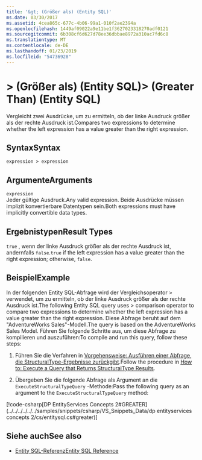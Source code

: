 ```yaml
---
title: '&gt; (Größer als) (Entity SQL)'
ms.date: 03/30/2017
ms.assetid: 4cea865c-677c-4b06-99a1-010f2ae2394a
ms.openlocfilehash: 1449af09022a9e11be1f3627023318270adf0121
ms.sourcegitcommit: 6b308cf6d627d78ee36dbbae8972a310ac7fd6c8
ms.translationtype: MT
ms.contentlocale: de-DE
ms.lasthandoff: 01/23/2019
ms.locfileid: "54736928"
---
```

# <a name="gt-greater-than-entity-sql"></a><span data-ttu-id="9877c-102">&gt; (Größer als) (Entity SQL)</span><span class="sxs-lookup"><span data-stu-id="9877c-102">&gt; (Greater Than) (Entity SQL)</span></span>
<span data-ttu-id="9877c-103">Vergleicht zwei Ausdrücke, um zu ermitteln, ob der linke Ausdruck größer als der rechte Ausdruck ist.</span><span class="sxs-lookup"><span data-stu-id="9877c-103">Compares two expressions to determine whether the left expression has a value greater than the right expression.</span></span>  
  
## <a name="syntax"></a><span data-ttu-id="9877c-104">Syntax</span><span class="sxs-lookup"><span data-stu-id="9877c-104">Syntax</span></span>  
  
```  
expression > expression  
```  
  
## <a name="arguments"></a><span data-ttu-id="9877c-105">Argumente</span><span class="sxs-lookup"><span data-stu-id="9877c-105">Arguments</span></span>  
 `expression`  
 <span data-ttu-id="9877c-106">Jeder gültige Ausdruck.</span><span class="sxs-lookup"><span data-stu-id="9877c-106">Any valid expression.</span></span> <span data-ttu-id="9877c-107">Beide Ausdrücke müssen implizit konvertierbare Datentypen sein.</span><span class="sxs-lookup"><span data-stu-id="9877c-107">Both expressions must have implicitly convertible data types.</span></span>  
  
## <a name="result-types"></a><span data-ttu-id="9877c-108">Ergebnistypen</span><span class="sxs-lookup"><span data-stu-id="9877c-108">Result Types</span></span>  
 <span data-ttu-id="9877c-109">`true` , wenn der linke Ausdruck größer als der rechte Ausdruck ist, andernfalls `false`.</span><span class="sxs-lookup"><span data-stu-id="9877c-109">`true` if the left expression has a value greater than the right expression; otherwise, `false`.</span></span>  
  
## <a name="example"></a><span data-ttu-id="9877c-110">Beispiel</span><span class="sxs-lookup"><span data-stu-id="9877c-110">Example</span></span>  
 <span data-ttu-id="9877c-111">In der folgenden Entity SQL-Abfrage wird der Vergleichsoperator > verwendet, um zu ermitteln, ob der linke Ausdruck größer als der rechte Ausdruck ist.</span><span class="sxs-lookup"><span data-stu-id="9877c-111">The following Entity SQL query uses > comparison operator to compare two expressions to determine whether the left expression has a value greater than the right expression.</span></span> <span data-ttu-id="9877c-112">Diese Abfrage beruht auf dem "AdventureWorks Sales"-Modell.</span><span class="sxs-lookup"><span data-stu-id="9877c-112">The query is based on the AdventureWorks Sales Model.</span></span> <span data-ttu-id="9877c-113">Führen Sie folgende Schritte aus, um diese Abfrage zu kompilieren und auszuführen:</span><span class="sxs-lookup"><span data-stu-id="9877c-113">To compile and run this query, follow these steps:</span></span>  
  
1.  <span data-ttu-id="9877c-114">Führen Sie die Verfahren in [Vorgehensweise: Ausführen einer Abfrage, die StructuralType-Ergebnisse zurückgibt](../../../../../../docs/framework/data/adonet/ef/how-to-execute-a-query-that-returns-structuraltype-results.md).</span><span class="sxs-lookup"><span data-stu-id="9877c-114">Follow the procedure in [How to: Execute a Query that Returns StructuralType Results](../../../../../../docs/framework/data/adonet/ef/how-to-execute-a-query-that-returns-structuraltype-results.md).</span></span>  
  
2.  <span data-ttu-id="9877c-115">Übergeben Sie die folgende Abfrage als Argument an die `ExecuteStructuralTypeQuery` -Methode:</span><span class="sxs-lookup"><span data-stu-id="9877c-115">Pass the following query as an argument to the `ExecuteStructuralTypeQuery` method:</span></span>  
  
 [!code-csharp[DP EntityServices Concepts 2#GREATER](../../../../../../samples/snippets/csharp/VS_Snippets_Data/dp entityservices concepts 2/cs/entitysql.cs#greater)]  
  
## <a name="see-also"></a><span data-ttu-id="9877c-116">Siehe auch</span><span class="sxs-lookup"><span data-stu-id="9877c-116">See also</span></span>
- [<span data-ttu-id="9877c-117">Entity SQL-Referenz</span><span class="sxs-lookup"><span data-stu-id="9877c-117">Entity SQL Reference</span></span>](../../../../../../docs/framework/data/adonet/ef/language-reference/entity-sql-reference.md)
